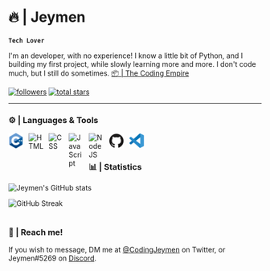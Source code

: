 # 🔥 | Jeymen
**`Tech Lover`**

I'm an developer, with no experience! I know a little bit of Python, and I building my first project, while slowly learning more and more. I don't code much, but I still do sometimes. [📦 | The Coding Empire](https://discord.gg/Z7NDVrTmDN)

   <a href="https://github.com/Jeymen/">
  <img alt="followers" title="Follow me on Github" src="https://custom-icon-badges.demolab.com/github/followers/Jeymen?color=236ad3&labelColor=1155ba&style=for-the-badge&logo=person-add&label=Follow&logoColor=white"/></a>
      <a href="https://github.com/Jeyment?tab=repositories&sort=stargazers">
  <img alt="total stars" title="Total stars on GitHub" src="https://custom-icon-badges.demolab.com/github/stars/Jeymen?color=55960c&style=for-the-badge&labelColor=488207&logo=star"/></a>
   </p>

---
### ⚙️ | Languages & Tools

<img align="left" alt="C++" width="30px" style="padding-right:10px;" src="https://raw.githubusercontent.com/devicons/devicon/master/icons/cplusplus/cplusplus-original.svg" />
<img align="left" alt="HTML" width="30px" style="padding-right:10px;" src="https://cdn.jsdelivr.net/gh/devicons/devicon/icons/html5/html5-plain.svg" />
<img align="left" alt="CSS" width="30px" style="padding-right:10px;" src="https://cdn.jsdelivr.net/gh/devicons/devicon/icons/css3/css3-plain.svg" />
<img align="left" alt="JavaScript" width="30px" style="padding-right:10px;" src="https://cdn.jsdelivr.net/gh/devicons/devicon/icons/javascript/javascript-plain.svg" />
<img align="left" alt="NodeJS" width="30px" style="padding-right:10px;" src="https://cdn.jsdelivr.net/gh/devicons/devicon/icons/nodejs/nodejs-original.svg" />
<img align="left" alt="Github" width="30px" style="padding-right:10px;" src="https://raw.githubusercontent.com/devicons/devicon/master/icons/github/github-original.svg"/>
<img align="left" alt="VSCode" width="30px" style="padding-right:10px;" src="https://raw.githubusercontent.com/devicons/devicon/master/icons/vscode/vscode-original.svg" />
<br />

#

### 📊 | Statistics

![Jeymen's GitHub stats](https://github-readme-stats.vercel.app/api?username=Jeymen&show_icons=true&theme=onedark)

![GitHub Streak](https://streak-stats.demolab.com?user=Jeymen&theme=onedark&border_radius=4.5)

#

### 📨 | Reach me!
If you wish to message, DM me at [@CodingJeymen](https://twitter.com/CodingJeymen) on Twitter, or Jeymen#5269 on [Discord](https://discord.com).

